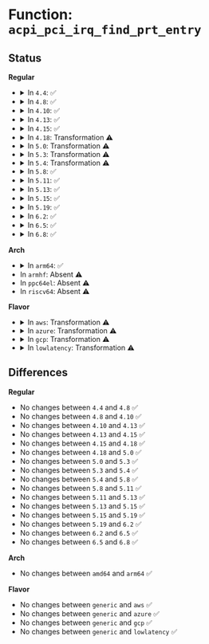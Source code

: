 # Function: <code>acpi_pci_irq_find_prt_entry</code>

## Status
<b>Regular</b>
<ul>
<li>
<details>
<summary>In <code>4.4</code>: ✅</summary>

```c
int acpi_pci_irq_find_prt_entry(struct pci_dev *dev, int pin, struct acpi_prt_entry **entry_ptr);
```

**Collision:** Unique Static

**Inline:** No

**Transformation:** False

**Instances:**

```
In drivers/acpi/pci_irq.c (ffffffff81486f9f)
Location: drivers/acpi/pci_irq.c:221
Inline: False
Direct callers:
  - drivers/acpi/pci_irq.c:acpi_pci_irq_lookup
  - drivers/acpi/pci_irq.c:acpi_pci_irq_lookup
```
**Symbols:**

```
ffffffff81486f9f-ffffffff81487254: acpi_pci_irq_find_prt_entry (STB_LOCAL)
```
</details>
</li>
<li>
<details>
<summary>In <code>4.8</code>: ✅</summary>

```c
int acpi_pci_irq_find_prt_entry(struct pci_dev *dev, int pin, struct acpi_prt_entry **entry_ptr);
```

**Collision:** Unique Static

**Inline:** No

**Transformation:** False

**Instances:**

```
In drivers/acpi/pci_irq.c (ffffffff814d5bca)
Location: drivers/acpi/pci_irq.c:219
Inline: False
Direct callers:
  - drivers/acpi/pci_irq.c:acpi_pci_irq_lookup
  - drivers/acpi/pci_irq.c:acpi_pci_irq_lookup
```
**Symbols:**

```
ffffffff814d5bca-ffffffff814d5ea4: acpi_pci_irq_find_prt_entry (STB_LOCAL)
```
</details>
</li>
<li>
<details>
<summary>In <code>4.10</code>: ✅</summary>

```c
int acpi_pci_irq_find_prt_entry(struct pci_dev *dev, int pin, struct acpi_prt_entry **entry_ptr);
```

**Collision:** Unique Static

**Inline:** No

**Transformation:** False

**Instances:**

```
In drivers/acpi/pci_irq.c (ffffffff814f8222)
Location: drivers/acpi/pci_irq.c:219
Inline: False
Direct callers:
  - drivers/acpi/pci_irq.c:acpi_pci_irq_lookup
  - drivers/acpi/pci_irq.c:acpi_pci_irq_lookup
```
**Symbols:**

```
ffffffff814f8222-ffffffff814f84fc: acpi_pci_irq_find_prt_entry (STB_LOCAL)
```
</details>
</li>
<li>
<details>
<summary>In <code>4.13</code>: ✅</summary>

```c
int acpi_pci_irq_find_prt_entry(struct pci_dev *dev, int pin, struct acpi_prt_entry **entry_ptr);
```

**Collision:** Unique Static

**Inline:** No

**Transformation:** False

**Instances:**

```
In drivers/acpi/pci_irq.c (ffffffff81506f80)
Location: drivers/acpi/pci_irq.c:219
Inline: False
Direct callers:
  - drivers/acpi/pci_irq.c:acpi_pci_irq_lookup
  - drivers/acpi/pci_irq.c:acpi_pci_irq_lookup
```
**Symbols:**

```
ffffffff81506f80-ffffffff8150725d: acpi_pci_irq_find_prt_entry (STB_LOCAL)
```
</details>
</li>
<li>
<details>
<summary>In <code>4.15</code>: ✅</summary>

```c
int acpi_pci_irq_find_prt_entry(struct pci_dev *dev, int pin, struct acpi_prt_entry **entry_ptr);
```

**Collision:** Unique Static

**Inline:** No

**Transformation:** False

**Instances:**

```
In drivers/acpi/pci_irq.c (ffffffff815491f0)
Location: drivers/acpi/pci_irq.c:219
Inline: False
Direct callers:
  - drivers/acpi/pci_irq.c:acpi_pci_irq_lookup
  - drivers/acpi/pci_irq.c:acpi_pci_irq_lookup
```
**Symbols:**

```
ffffffff815491f0-ffffffff8154952b: acpi_pci_irq_find_prt_entry (STB_LOCAL)
```
</details>
</li>
<li>
<details>
<summary>In <code>4.18</code>: Transformation ⚠️</summary>

```c
int acpi_pci_irq_find_prt_entry(struct pci_dev *dev, int pin, struct acpi_prt_entry **entry_ptr);
```

**Collision:** Unique Static

**Inline:** No

**Transformation:** True

**Instances:**

```
In drivers/acpi/pci_irq.c (0)
Location: drivers/acpi/pci_irq.c:219
Inline: False
Direct callers:
  - drivers/acpi/pci_irq.c:acpi_pci_irq_lookup
  - drivers/acpi/pci_irq.c:acpi_pci_irq_lookup
```
**Symbols:**

```
ffffffff8157f350-ffffffff8157f65e: acpi_pci_irq_find_prt_entry (STB_LOCAL)
ffffffff8157fcaa-ffffffff8157fcd9: acpi_pci_irq_find_prt_entry.cold.7 (STB_LOCAL)
```
</details>
</li>
<li>
<details>
<summary>In <code>5.0</code>: Transformation ⚠️</summary>

```c
int acpi_pci_irq_find_prt_entry(struct pci_dev *dev, int pin, struct acpi_prt_entry **entry_ptr);
```

**Collision:** Unique Static

**Inline:** No

**Transformation:** True

**Instances:**

```
In drivers/acpi/pci_irq.c (0)
Location: drivers/acpi/pci_irq.c:219
Inline: False
Direct callers:
  - drivers/acpi/pci_irq.c:acpi_pci_irq_lookup
  - drivers/acpi/pci_irq.c:acpi_pci_irq_lookup
```
**Symbols:**

```
ffffffff81597070-ffffffff8159737e: acpi_pci_irq_find_prt_entry (STB_LOCAL)
ffffffff81597a3a-ffffffff81597a69: acpi_pci_irq_find_prt_entry.cold.5 (STB_LOCAL)
```
</details>
</li>
<li>
<details>
<summary>In <code>5.3</code>: Transformation ⚠️</summary>

```c
int acpi_pci_irq_find_prt_entry(struct pci_dev *dev, int pin, struct acpi_prt_entry **entry_ptr);
```

**Collision:** Unique Static

**Inline:** No

**Transformation:** True

**Instances:**

```
In drivers/acpi/pci_irq.c (0)
Location: drivers/acpi/pci_irq.c:206
Inline: False
Direct callers:
  - drivers/acpi/pci_irq.c:acpi_pci_irq_lookup
  - drivers/acpi/pci_irq.c:acpi_pci_irq_lookup
```
**Symbols:**

```
ffffffff815c8220-ffffffff815c8528: acpi_pci_irq_find_prt_entry (STB_LOCAL)
ffffffff815c8afa-ffffffff815c8b2f: acpi_pci_irq_find_prt_entry.cold (STB_LOCAL)
```
</details>
</li>
<li>
<details>
<summary>In <code>5.4</code>: Transformation ⚠️</summary>

```c
int acpi_pci_irq_find_prt_entry(struct pci_dev *dev, int pin, struct acpi_prt_entry **entry_ptr);
```

**Collision:** Unique Static

**Inline:** No

**Transformation:** True

**Instances:**

```
In drivers/acpi/pci_irq.c (0)
Location: drivers/acpi/pci_irq.c:206
Inline: False
Direct callers:
  - drivers/acpi/pci_irq.c:acpi_pci_irq_lookup
  - drivers/acpi/pci_irq.c:acpi_pci_irq_lookup
```
**Symbols:**

```
ffffffff815e9440-ffffffff815e9748: acpi_pci_irq_find_prt_entry (STB_LOCAL)
ffffffff815e9d1a-ffffffff815e9d4f: acpi_pci_irq_find_prt_entry.cold (STB_LOCAL)
```
</details>
</li>
<li>
<details>
<summary>In <code>5.8</code>: ✅</summary>

```c
int acpi_pci_irq_find_prt_entry(struct pci_dev *dev, int pin, struct acpi_prt_entry **entry_ptr);
```

**Collision:** Unique Static

**Inline:** No

**Transformation:** False

**Instances:**

```
In drivers/acpi/pci_irq.c (ffffffff81695040)
Location: drivers/acpi/pci_irq.c:206
Inline: False
Direct callers:
  - drivers/acpi/pci_irq.c:acpi_pci_irq_lookup
  - drivers/acpi/pci_irq.c:acpi_pci_irq_lookup
```
**Symbols:**

```
ffffffff81695040-ffffffff8169513a: acpi_pci_irq_find_prt_entry (STB_LOCAL)
```
</details>
</li>
<li>
<details>
<summary>In <code>5.11</code>: ✅</summary>

```c
int acpi_pci_irq_find_prt_entry(struct pci_dev *dev, int pin, struct acpi_prt_entry **entry_ptr);
```

**Collision:** Unique Static

**Inline:** No

**Transformation:** False

**Instances:**

```
In drivers/acpi/pci_irq.c (ffffffff816b2290)
Location: drivers/acpi/pci_irq.c:206
Inline: False
Direct callers:
  - drivers/acpi/pci_irq.c:acpi_pci_irq_lookup
  - drivers/acpi/pci_irq.c:acpi_pci_irq_lookup
```
**Symbols:**

```
ffffffff816b2290-ffffffff816b238a: acpi_pci_irq_find_prt_entry (STB_LOCAL)
```
</details>
</li>
<li>
<details>
<summary>In <code>5.13</code>: ✅</summary>

```c
int acpi_pci_irq_find_prt_entry(struct pci_dev *dev, int pin, struct acpi_prt_entry **entry_ptr);
```

**Collision:** Unique Static

**Inline:** No

**Transformation:** False

**Instances:**

```
In drivers/acpi/pci_irq.c (ffffffff81694600)
Location: drivers/acpi/pci_irq.c:199
Inline: False
Direct callers:
  - drivers/acpi/pci_irq.c:acpi_pci_irq_lookup
  - drivers/acpi/pci_irq.c:acpi_pci_irq_lookup
```
**Symbols:**

```
ffffffff81694600-ffffffff816946fa: acpi_pci_irq_find_prt_entry (STB_LOCAL)
```
</details>
</li>
<li>
<details>
<summary>In <code>5.15</code>: ✅</summary>

```c
int acpi_pci_irq_find_prt_entry(struct pci_dev *dev, int pin, struct acpi_prt_entry **entry_ptr);
```

**Collision:** Unique Static

**Inline:** No

**Transformation:** False

**Instances:**

```
In drivers/acpi/pci_irq.c (ffffffff8170a310)
Location: drivers/acpi/pci_irq.c:199
Inline: False
Direct callers:
  - drivers/acpi/pci_irq.c:acpi_pci_irq_lookup
  - drivers/acpi/pci_irq.c:acpi_pci_irq_lookup
```
**Symbols:**

```
ffffffff8170a310-ffffffff8170a40a: acpi_pci_irq_find_prt_entry (STB_LOCAL)
```
</details>
</li>
<li>
<details>
<summary>In <code>5.19</code>: ✅</summary>

```c
int acpi_pci_irq_find_prt_entry(struct pci_dev *dev, int pin, struct acpi_prt_entry **entry_ptr);
```

**Collision:** Unique Static

**Inline:** No

**Transformation:** False

**Instances:**

```
In drivers/acpi/pci_irq.c (ffffffff81838660)
Location: drivers/acpi/pci_irq.c:199
Inline: False
Direct callers:
  - drivers/acpi/pci_irq.c:acpi_pci_irq_lookup
  - drivers/acpi/pci_irq.c:acpi_pci_irq_lookup
```
**Symbols:**

```
ffffffff81838660-ffffffff81838887: acpi_pci_irq_find_prt_entry (STB_LOCAL)
```
</details>
</li>
<li>
<details>
<summary>In <code>6.2</code>: ✅</summary>

```c
int acpi_pci_irq_find_prt_entry(struct pci_dev *dev, int pin, struct acpi_prt_entry **entry_ptr);
```

**Collision:** Unique Static

**Inline:** No

**Transformation:** False

**Instances:**

```
In drivers/acpi/pci_irq.c (ffffffff8196d9f0)
Location: drivers/acpi/pci_irq.c:199
Inline: False
Direct callers:
  - drivers/acpi/pci_irq.c:acpi_pci_irq_lookup
  - drivers/acpi/pci_irq.c:acpi_pci_irq_lookup
```
**Symbols:**

```
ffffffff8196d9f0-ffffffff8196dc17: acpi_pci_irq_find_prt_entry (STB_LOCAL)
```
</details>
</li>
<li>
<details>
<summary>In <code>6.5</code>: ✅</summary>

```c
int acpi_pci_irq_find_prt_entry(struct pci_dev *dev, int pin, struct acpi_prt_entry **entry_ptr);
```

**Collision:** Unique Static

**Inline:** No

**Transformation:** False

**Instances:**

```
In drivers/acpi/pci_irq.c (ffffffff819b3f20)
Location: drivers/acpi/pci_irq.c:199
Inline: False
Direct callers:
  - drivers/acpi/pci_irq.c:acpi_pci_irq_lookup
  - drivers/acpi/pci_irq.c:acpi_pci_irq_lookup
```
**Symbols:**

```
ffffffff819b3f20-ffffffff819b4147: acpi_pci_irq_find_prt_entry (STB_LOCAL)
```
</details>
</li>
<li>
<details>
<summary>In <code>6.8</code>: ✅</summary>

```c
int acpi_pci_irq_find_prt_entry(struct pci_dev *dev, int pin, struct acpi_prt_entry **entry_ptr);
```

**Collision:** Unique Static

**Inline:** No

**Transformation:** False

**Instances:**

```
In drivers/acpi/pci_irq.c (ffffffff819fe640)
Location: drivers/acpi/pci_irq.c:199
Inline: False
Direct callers:
  - drivers/acpi/pci_irq.c:acpi_pci_irq_lookup
  - drivers/acpi/pci_irq.c:acpi_pci_irq_lookup
```
**Symbols:**

```
ffffffff819fe640-ffffffff819fe750: acpi_pci_irq_find_prt_entry (STB_LOCAL)
```
</details>
</li>
</ul>
<b>Arch</b>
<ul>
<li>
<details>
<summary>In <code>arm64</code>: ✅</summary>

```c
int acpi_pci_irq_find_prt_entry(struct pci_dev *dev, int pin, struct acpi_prt_entry **entry_ptr);
```

**Collision:** Unique Static

**Inline:** No

**Transformation:** False

**Instances:**

```
In drivers/acpi/pci_irq.c (ffff800010776588)
Location: drivers/acpi/pci_irq.c:206
Inline: False
Direct callers:
  - drivers/acpi/pci_irq.c:acpi_pci_irq_lookup
  - drivers/acpi/pci_irq.c:acpi_pci_irq_lookup
```
**Symbols:**

```
ffff800010776588-ffff80001077686c: acpi_pci_irq_find_prt_entry (STB_LOCAL)
```
</details>
</li>
<li>
In <code>armhf</code>: Absent ⚠️
</li>
<li>
In <code>ppc64el</code>: Absent ⚠️
</li>
<li>
In <code>riscv64</code>: Absent ⚠️
</li>
</ul>
<b>Flavor</b>
<ul>
<li>
<details>
<summary>In <code>aws</code>: Transformation ⚠️</summary>

```c
int acpi_pci_irq_find_prt_entry(struct pci_dev *dev, int pin, struct acpi_prt_entry **entry_ptr);
```

**Collision:** Unique Static

**Inline:** No

**Transformation:** True

**Instances:**

```
In drivers/acpi/pci_irq.c (0)
Location: drivers/acpi/pci_irq.c:206
Inline: False
Direct callers:
  - drivers/acpi/pci_irq.c:acpi_pci_irq_lookup
  - drivers/acpi/pci_irq.c:acpi_pci_irq_lookup
```
**Symbols:**

```
ffffffff815da480-ffffffff815da717: acpi_pci_irq_find_prt_entry (STB_LOCAL)
ffffffff815dab4a-ffffffff815dab7f: acpi_pci_irq_find_prt_entry.cold (STB_LOCAL)
```
</details>
</li>
<li>
<details>
<summary>In <code>azure</code>: Transformation ⚠️</summary>

```c
int acpi_pci_irq_find_prt_entry(struct pci_dev *dev, int pin, struct acpi_prt_entry **entry_ptr);
```

**Collision:** Unique Static

**Inline:** No

**Transformation:** True

**Instances:**

```
In drivers/acpi/pci_irq.c (0)
Location: drivers/acpi/pci_irq.c:206
Inline: False
Direct callers:
  - drivers/acpi/pci_irq.c:acpi_pci_irq_lookup
  - drivers/acpi/pci_irq.c:acpi_pci_irq_lookup
```
**Symbols:**

```
ffffffff815c40a0-ffffffff815c4337: acpi_pci_irq_find_prt_entry (STB_LOCAL)
ffffffff815c476a-ffffffff815c479f: acpi_pci_irq_find_prt_entry.cold (STB_LOCAL)
```
</details>
</li>
<li>
<details>
<summary>In <code>gcp</code>: Transformation ⚠️</summary>

```c
int acpi_pci_irq_find_prt_entry(struct pci_dev *dev, int pin, struct acpi_prt_entry **entry_ptr);
```

**Collision:** Unique Static

**Inline:** No

**Transformation:** True

**Instances:**

```
In drivers/acpi/pci_irq.c (0)
Location: drivers/acpi/pci_irq.c:206
Inline: False
Direct callers:
  - drivers/acpi/pci_irq.c:acpi_pci_irq_lookup
  - drivers/acpi/pci_irq.c:acpi_pci_irq_lookup
```
**Symbols:**

```
ffffffff815dd720-ffffffff815dda28: acpi_pci_irq_find_prt_entry (STB_LOCAL)
ffffffff815ddffa-ffffffff815de02f: acpi_pci_irq_find_prt_entry.cold (STB_LOCAL)
```
</details>
</li>
<li>
<details>
<summary>In <code>lowlatency</code>: Transformation ⚠️</summary>

```c
int acpi_pci_irq_find_prt_entry(struct pci_dev *dev, int pin, struct acpi_prt_entry **entry_ptr);
```

**Collision:** Unique Static

**Inline:** No

**Transformation:** True

**Instances:**

```
In drivers/acpi/pci_irq.c (0)
Location: drivers/acpi/pci_irq.c:206
Inline: False
Direct callers:
  - drivers/acpi/pci_irq.c:acpi_pci_irq_lookup
  - drivers/acpi/pci_irq.c:acpi_pci_irq_lookup
```
**Symbols:**

```
ffffffff815f75e0-ffffffff815f78e8: acpi_pci_irq_find_prt_entry (STB_LOCAL)
ffffffff815f7eba-ffffffff815f7eef: acpi_pci_irq_find_prt_entry.cold (STB_LOCAL)
```
</details>
</li>
</ul>

## Differences
<b>Regular</b>
<ul>
<li>
No changes between <code>4.4</code> and <code>4.8</code> ✅
</li>
<li>
No changes between <code>4.8</code> and <code>4.10</code> ✅
</li>
<li>
No changes between <code>4.10</code> and <code>4.13</code> ✅
</li>
<li>
No changes between <code>4.13</code> and <code>4.15</code> ✅
</li>
<li>
No changes between <code>4.15</code> and <code>4.18</code> ✅
</li>
<li>
No changes between <code>4.18</code> and <code>5.0</code> ✅
</li>
<li>
No changes between <code>5.0</code> and <code>5.3</code> ✅
</li>
<li>
No changes between <code>5.3</code> and <code>5.4</code> ✅
</li>
<li>
No changes between <code>5.4</code> and <code>5.8</code> ✅
</li>
<li>
No changes between <code>5.8</code> and <code>5.11</code> ✅
</li>
<li>
No changes between <code>5.11</code> and <code>5.13</code> ✅
</li>
<li>
No changes between <code>5.13</code> and <code>5.15</code> ✅
</li>
<li>
No changes between <code>5.15</code> and <code>5.19</code> ✅
</li>
<li>
No changes between <code>5.19</code> and <code>6.2</code> ✅
</li>
<li>
No changes between <code>6.2</code> and <code>6.5</code> ✅
</li>
<li>
No changes between <code>6.5</code> and <code>6.8</code> ✅
</li>
</ul>
<b>Arch</b>
<ul>
<li>
No changes between <code>amd64</code> and <code>arm64</code> ✅
</li>
</ul>
<b>Flavor</b>
<ul>
<li>
No changes between <code>generic</code> and <code>aws</code> ✅
</li>
<li>
No changes between <code>generic</code> and <code>azure</code> ✅
</li>
<li>
No changes between <code>generic</code> and <code>gcp</code> ✅
</li>
<li>
No changes between <code>generic</code> and <code>lowlatency</code> ✅
</li>
</ul>
